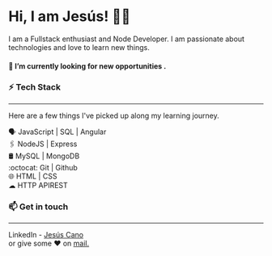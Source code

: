 <h1>Hi, I am Jesús! 👨‍💻</h1>
I am a Fullstack enthusiast and Node Developer. I am passionate about technologies and love to learn new things.

<h4>🔭 I’m currently looking for new opportunities .</h4>

<h3>⚡ Tech Stack</h3>
<hr>
 Here are a few things I've picked up along my learning journey.

🗣  JavaScript | SQL | Angular<br>
🖇️ NodeJS | Express<br>
🛢️ MySQL | MongoDB<br>
:octocat: Git | Github<br>
🌐 HTML | CSS<br>
☁ HTTP APIREST<br>


<h3>📫 Get in touch</h3>
<hr>
LinkedIn - <a href="https://www.linkedin.com/in/jes%C3%BAs-cano-82718618/">Jesús Cano</a><br>
or give some ♥ on <a href="mailto:jesuscano@yahoo.es">mail.</a>
